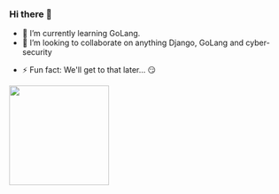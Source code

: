 ### Hi there 👋
<!-- ![visitors](https://visitor-badge.glitch.me/badge?page_id=${MungaiVic}.${page.id}&show_icons=true) -->
<!--
**MungaiVic/MungaiVic** is a ✨ _special_ ✨ repository because its `README.md` (this file) appears on your GitHub profile.

Here are some ideas to get you started:
-->
<!-- (- 🔭 I’m currently working on )-->
- 🌱 I’m currently learning GoLang.
- 👯 I’m looking to collaborate on anything Django, GoLang and cyber-security
<!-- (- 🤔 I’m looking for help with ...)
- 💬 Ask me about ...-->
- ⚡ Fun fact: We'll get to that later... 😏

<img height="180em" src="https://github-readme-stats.vercel.app/api?username=MungaiVic&show_icons=true&hide_border=true&&count_private=true&include_all_commits=true&theme=dark" />

